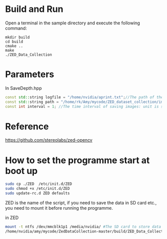 
# Build and Run

Open a terminal in the sample directory and execute the following command:

    mkdir build
    cd build
    cmake ..
    make
    ./ZED_Data_Collection
    
# Parameters

In SaveDepth.hpp
```cpp
const std::string logfile = "/home/nvidia/aprint.txt";//The path of the logfile
const std::string path = "/home/rk/Amy/mycode/ZED_dataset_collection/img/"; //The path to save the images
const int interval = 1; //The time interval of saving images: unit is second
```

# Reference

https://github.com/stereolabs/zed-opencv

# How to set the programme start at boot up
```sh
sudo cp ./ZED  /etc/init.d/ZED
sudo chmod +x /etc/init.d/ZED
sudo update-rc.d ZED defaults
```
ZED is the name of the script, if you need to save the data in SD card etc., you need to mount it before running the programme. 

in ZED
```sh
mount -t ntfs /dev/mmcblk1p1 /media/nvidia/ #The SD card to store data
/home/nvidia/amy/mycode/ZedDataCollection-master/build/ZED_Data_Collection #the place of the programme
```
